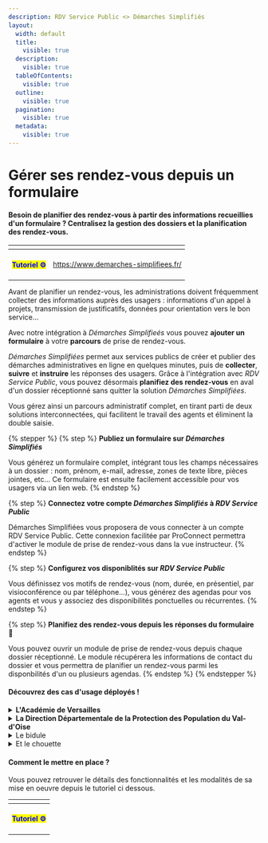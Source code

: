 ```yaml
---
description: RDV Service Public <> Démarches Simplifiés
layout:
  width: default
  title:
    visible: true
  description:
    visible: true
  tableOfContents:
    visible: true
  outline:
    visible: true
  pagination:
    visible: true
  metadata:
    visible: true
---
```


# Gérer ses rendez-vous depuis un formulaire

#### **Besoin de planifier des rendez-vous à partir des informations recueillies d'un formulaire ? Centralisez la gestion des dossiers et la planification des rendez-vous.**

<table data-view="cards"><thead><tr><th align="center"></th><th data-hidden data-card-target data-type="content-ref"></th></tr></thead><tbody><tr><td align="center"><h4><mark style="color:blue;"><strong>Tutoriel ⚙️</strong></mark></h4></td><td><a href="https://www.demarches-simplifiees.fr/">https://www.demarches-simplifiees.fr/</a></td></tr></tbody></table>

Avant de planifier un rendez-vous, les administrations doivent fréquemment collecter des informations auprès des usagers : informations d'un appel à projets, transmission de justificatifs, données pour orientation vers le bon service...&#x20;

Avec notre intégration à _Démarches Simplifieés_ vous pouvez **ajouter un formulaire** à votre **parcours** de prise de rendez-vous.&#x20;

_Démarches Simplifiées_ permet aux services publics de créer et publier des démarches administratives en ligne en quelques minutes, puis de **collecter**, **suivre** et **instruire** les réponses des usagers. Grâce à l'intégration avec _RDV Service Public_, vous pouvez désormais **planifiez des rendez-vous** en aval d'un dossier réceptionné sans quitter la solution _Démarches Simplifiées_. &#x20;

Vous gérez ainsi un parcours administratif complet, en tirant parti de deux solutions interconnectées, qui facilitent le travail des agents et éliminent la double saisie.

{% stepper %}
{% step %}
**Publiez un formulaire sur&#x20;**_**Démarches Simplifiés**_&#x20;

Vous générez un formulaire complet, intégrant tous les champs nécessaires à un dossier : nom, prénom, e-mail, adresse, zones de texte libre, pièces jointes, etc... Ce formulaire est ensuite facilement accessible pour vos usagers via un lien web.
{% endstep %}

{% step %}
**Connectez votre compte&#x20;**_**Démarches Simplifiés**_**&#x20;à&#x20;**_**RDV Service Public**_

Démarches Simplifiées vous proposera de vous connecter à un compte RDV Service Public. Cette connexion facilitée par ProConnect permettra d'activer le module de prise de rendez-vous dans la vue instructeur.
{% endstep %}

{% step %}
**Configurez vos disponiblités sur&#x20;**_**RDV Service Public**_

Vous définissez vos motifs de rendez-vous (nom, durée, en présentiel, par visioconférence ou par téléphone…), vous générez des agendas pour vos agents et vous y associez des disponibilités ponctuelles ou récurrentes.
{% endstep %}

{% step %}
**Planifiez des rendez-vous depuis les réponses du formulaire 🎉**

Vous pouvez ouvrir un module de prise de rendez-vous depuis chaque dossier réceptionné. Le module récupérera les informations de contact du dossier et vous permettra de planifier un rendez-vous parmi les disponbilités d'un ou plusieurs agendas.
{% endstep %}
{% endstepper %}

#### Découvrez des cas d'usage déployés !&#x20;

<details>

<summary><strong>L'Académie de Versailles</strong></summary>

<figure><img src="../../.gitbook/assets/rectorat-14946 (1).jpg" alt=""><figcaption></figcaption></figure>

bore et dolore magna aliqua. Ut enim ad minim veniam, quis nostrud exercitation ullamco laboris nisi ut aliquip ex ea commodo consequat. Duis aute irure dolor in reprehenderit in voluptate velit esse cillum dolore eu fugiat nulla pariatur. Excepteur sint occaecat cupidatat non proident, sunt in culpa qui officia deserunt mollit anim id est laborum

Lorem ipsum dolor sit amet, consectetur adipiscing elit, sed do eiusmod tempor incididunt ut labore et dolore magna aliqua. Ut enim ad minim veniam, quis nostrud exercitation ullamco laboris nisi ut aliquip ex ea commodo consequat.&#x20;

Lorem ipsum dolor sit amet, consectetur adipiscing elit,

Lorem ipsum dolor sit amet, consectetur adipiscing elit, sed do eiusmod tempor incididunt ut labore et dolore magna aliqua. Ut enim ad minim veniam, quis nostrud exercitation ullamco laboris nisi ut aliquip ex ea commodo consequat. Duis aute irure dolor in reprehenderit in voluptate velit esse cillum dolore eu fugiat nulla pariatur. Excepteur sint occaecat cupidatat non proident, sunt in culpa qui officia deserunt mollit anim id est laborum

</details>

<details>

<summary><strong>La Direction Départementale de la Protection des Population du Val-d'Oise</strong></summary>

<div align="left" data-full-width="true"><figure><img src="../../.gitbook/assets/ob_362aea_12696496-913601858747077-938741308-o.jpg" alt=""><figcaption></figcaption></figure></div>

Lorem ipsum dolor sit amet, consectetur adipiscing elit, sed do eiusmod tempor incididunt ut labore et dolore magna aliqua. Ut enim ad minim veniam, quis nostrud exercitation ullamco laboris nisi ut aliquip ex ea commodo consequat. Duis aute irure dolor in reprehenderit in voluptate velit esse cillum dolore eu fugiat nulla pariatur. Excepteur sint occaecat cupidatat non proident, sunt in culpa qui officia deserunt mollit anim id est laborum

Lorem ipsum dolor sit amet, consectetur adipiscing elit, sed do eiusmod tempor incididunt ut labore et dolore magna aliqua. Ut enim ad minim veniam, quis nostrud exercitation ullamco laboris nisi ut aliquip ex ea commodo consequat.&#x20;

Lorem ipsum dolor sit amet, consectetur adipiscing elit,

Lorem ipsum dolor sit amet, consectetur adipiscing elit, sed do eiusmod tempor incididunt ut labore et dolore magna aliqua. Ut enim ad minim veniam, quis nostrud exercitation ullamco laboris nisi ut aliquip ex ea commodo consequat. Duis aute irure dolor in reprehenderit in voluptate velit esse cillum dolore eu fugiat nulla pariatur. Excepteur sint occaecat cupidatat non proident, sunt in culpa qui officia deserunt mollit anim id est laborum

</details>

<details>

<summary>Le bidule</summary>



</details>

<details>

<summary>Et le chouette</summary>



</details>

#### Comment le mettre en place ?&#x20;

Vous pouvez retrouver le détails des fonctionnalités et les modalités de sa mise en oeuvre depuis le tutoriel ci dessous.&#x20;

<table data-view="cards"><thead><tr><th align="center"></th></tr></thead><tbody><tr><td align="center"><h4><mark style="color:blue;"><strong>Tutoriel ⚙️</strong></mark></h4></td></tr></tbody></table>







